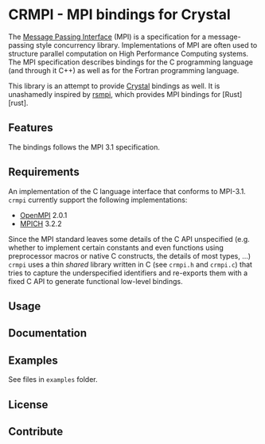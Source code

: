 # CRMPI - MPI bindings for Crystal

The [Message Passing Interface][MPI] (MPI) is a specification for a
message-passing style concurrency library. Implementations of MPI are often used to structure parallel computation on High Performance Computing systems. The MPI specification describes bindings for the C programming language (and through it C++) as well as for the Fortran programming language. 

This library is an attempt to provide [Crystal][crystal] bindings as well. It is unashamedly inspired by [rsmpi][rsmpi], which provides MPI bindings for [Rust][rust].

[MPI]: http://www.mpi-forum.org
[crystal]: https://crystal-lang.org
[rsmpi]: https://github.com/bsteinb/rsmpi

## Features

The bindings follows the MPI 3.1 specification.

## Requirements

An implementation of the C language interface that conforms to MPI-3.1. `crmpi` currently support the following implementations:

- [OpenMPI][OpenMPI] 2.0.1
- [MPICH][MPICH] 3.2.2

<!-- For a reasonable chance of success with `crmpi` any MPI implementation that you want to use with it should satisfy the following assumptions that `rsmpi` currently makes: -->

Since the MPI standard leaves some details of the C API unspecified (e.g. whether to implement certain constants and even functions using preprocessor macros or native C constructs, the details of most types, ...) `crmpi` uses a thin *shared* library written in C (see `crmpi.h` and `crmpi.c`) that tries to capture the underspecified identifiers and re-exports them with a fixed C API to generate functional low-level bindings. 

<!-- This library is built from [build.rs][buildrs] using the `gcc` crate. -->

[OpenMPI]: https://www.open-mpi.org
[MPICH]: https://www.mpich.org

## Usage

## Documentation

## Examples

See files in `examples` folder.

## License

## Contribute
